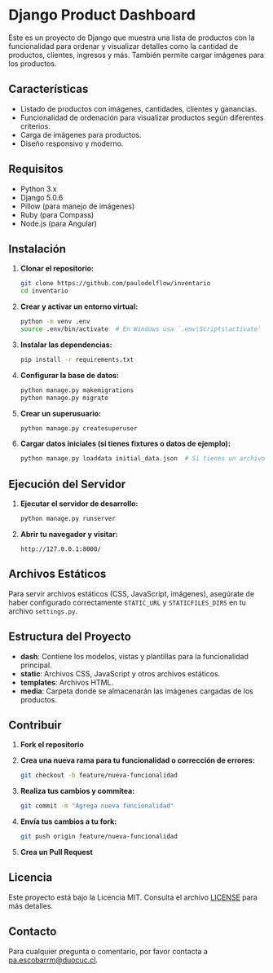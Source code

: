 # Django Product Dashboard

Este es un proyecto de Django que muestra una lista de productos con la funcionalidad para ordenar y visualizar detalles como la cantidad de productos, clientes, ingresos y más. También permite cargar imágenes para los productos.

## Características

- Listado de productos con imágenes, cantidades, clientes y ganancias.
- Funcionalidad de ordenación para visualizar productos según diferentes criterios.
- Carga de imágenes para productos.
- Diseño responsivo y moderno.

## Requisitos

- Python 3.x
- Django 5.0.6
- Pillow (para manejo de imágenes)
- Ruby (para Compass)
- Node.js (para Angular)

## Instalación

1. **Clonar el repositorio:**

    ```bash
    git clone https://github.com/paulodelflow/inventario
    cd inventario
    ```

2. **Crear y activar un entorno virtual:**

    ```bash
    python -m venv .env
    source .env/bin/activate  # En Windows usa `.env\Scripts\activate`
    ```

3. **Instalar las dependencias:**

    ```bash
    pip install -r requirements.txt
    ```

4. **Configurar la base de datos:**

    ```bash
    python manage.py makemigrations
    python manage.py migrate
    ```

5. **Crear un superusuario:**

    ```bash
    python manage.py createsuperuser
    ```

6. **Cargar datos iniciales (si tienes fixtures o datos de ejemplo):**

    ```bash
    python manage.py loaddata initial_data.json  # Si tienes un archivo de datos iniciales
    ```

## Ejecución del Servidor

1. **Ejecutar el servidor de desarrollo:**

    ```bash
    python manage.py runserver
    ```

2. **Abrir tu navegador y visitar:**

    ```text
    http://127.0.0.1:8000/
    ```

## Archivos Estáticos

Para servir archivos estáticos (CSS, JavaScript, imágenes), asegúrate de haber configurado correctamente `STATIC_URL` y `STATICFILES_DIRS` en tu archivo `settings.py`.

## Estructura del Proyecto

- **dash**: Contiene los modelos, vistas y plantillas para la funcionalidad principal.
- **static**: Archivos CSS, JavaScript y otros archivos estáticos.
- **templates**: Archivos HTML.
- **media**: Carpeta donde se almacenarán las imágenes cargadas de los productos.

## Contribuir

1. **Fork el repositorio**
2. **Crea una nueva rama para tu funcionalidad o corrección de errores:**

    ```bash
    git checkout -b feature/nueva-funcionalidad
    ```

3. **Realiza tus cambios y commitea:**

    ```bash
    git commit -m "Agrega nueva funcionalidad"
    ```

4. **Envía tus cambios a tu fork:**

    ```bash
    git push origin feature/nueva-funcionalidad
    ```

5. **Crea un Pull Request**

## Licencia

Este proyecto está bajo la Licencia MIT. Consulta el archivo [LICENSE](LICENSE) para más detalles.

## Contacto

Para cualquier pregunta o comentario, por favor contacta a [pa.escobarrm@duocuc.cl](mailto:pa.escobarrm@duocuc.cl).

